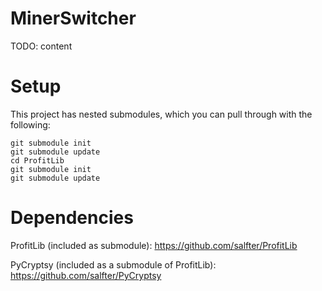 MinerSwitcher
=============

TODO: content

Setup
=====

This project has nested submodules, which you can pull through with the
following:

```
git submodule init  
git submodule update
cd ProfitLib
git submodule init
git submodule update
```

Dependencies
============

ProfitLib (included as submodule):
  https://github.com/salfter/ProfitLib

PyCryptsy (included as a submodule of ProfitLib):
  https://github.com/salfter/PyCryptsy    
